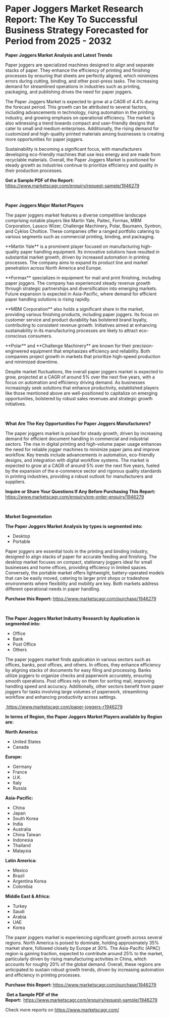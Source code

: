 <p><h1>Paper Joggers Market Research Report: The Key To Successful Business Strategy Forecasted for Period from 2025 - 2032</h1></p><p><strong>Paper Joggers Market Analysis and Latest Trends</strong></p>
<p><p>Paper joggers are specialized machines designed to align and separate stacks of paper. They enhance the efficiency of printing and finishing processes by ensuring that sheets are perfectly aligned, which minimizes errors during cutting, binding, and other post-press tasks. The increasing demand for streamlined operations in industries such as printing, packaging, and publishing drives the need for paper joggers.</p><p>The Paper Joggers Market is expected to grow at a CAGR of 4.4% during the forecast period. This growth can be attributed to several factors, including advancements in technology, rising automation in the printing industry, and growing emphasis on operational efficiency. The market is also witnessing a trend towards compact and user-friendly designs that cater to small and medium enterprises. Additionally, the rising demand for customized and high-quality printed materials among businesses is creating more opportunities for paper joggers.</p><p>Sustainability is becoming a significant focus, with manufacturers developing eco-friendly machines that use less energy and are made from recyclable materials. Overall, the Paper Joggers Market is positioned for steady growth as industries continue to prioritize efficiency and quality in their production processes.</p></p>
<p><strong>Get a Sample PDF of the Report:&nbsp;</strong> <a href="https://www.marketscagr.com/enquiry/request-sample/1946279?utm_campaign=2566&utm_medium=2&utm_source=Github&utm_content=ia&utm_term=10042025&utm_id=paper-joggers">https://www.marketscagr.com/enquiry/request-sample/1946279</a></p>
<p>&nbsp;</p>
<p><strong>Paper Joggers Major Market Players</strong></p>
<p><p>The paper joggers market features a diverse competitive landscape comprising notable players like Martin Yale, Paitec, Formax, MBM Corporation, Lassco Wizer, Challenge Machinery, Polar, Baumann, Syntron, and Cyklos Choltice. These companies offer a ranged portfolio catering to various segments such as commercial printing, binding, and packaging.</p><p>**Martin Yale** is a prominent player focused on manufacturing high-quality paper handling equipment. Its innovative solutions have resulted in substantial market growth, driven by increased automation in printing processes. The company aims to expand its product line and market penetration across North America and Europe.</p><p>**Formax** specializes in equipment for mail and print finishing, including paper joggers. The company has experienced steady revenue growth through strategic partnerships and diversification into emerging markets. Future expansion is expected in Asia-Pacific, where demand for efficient paper handling solutions is rising rapidly.</p><p>**MBM Corporation** also holds a significant share in the market, providing various finishing products, including paper joggers. Its focus on customer service and product durability has bolstered brand loyalty, contributing to consistent revenue growth. Initiatives aimed at enhancing sustainability in its manufacturing processes are likely to attract eco-conscious consumers.</p><p>**Polar** and **Challenge Machinery** are known for their precision-engineered equipment that emphasizes efficiency and reliability. Both companies project growth in markets that prioritize high-speed production and minimized downtime.</p><p>Despite market fluctuations, the overall paper joggers market is expected to grow, projected at a CAGR of around 5% over the next five years, with a focus on automation and efficiency driving demand. As businesses increasingly seek solutions that enhance productivity, established players like those mentioned above are well-positioned to capitalize on emerging opportunities, bolstered by robust sales revenues and strategic growth initiatives.</p></p>
<p>&nbsp;</p>
<p><strong>What Are The Key Opportunities For Paper Joggers Manufacturers?</strong></p>
<p><p>The paper joggers market is poised for steady growth, driven by increasing demand for efficient document handling in commercial and industrial sectors. The rise in digital printing and high-volume paper usage enhances the need for reliable jogger machines to minimize paper jams and improve workflow. Key trends include advancements in automation, eco-friendly designs, and integration with digital workflow systems. The market is expected to grow at a CAGR of around 5% over the next five years, fueled by the expansion of the e-commerce sector and rigorous quality standards in printing industries, providing a robust outlook for manufacturers and suppliers.</p></p>
<p><strong>Inquire or Share Your Questions If Any Before Purchasing This Report:</strong> <a href="https://www.marketscagr.com/enquiry/pre-order-enquiry/1946279?utm_campaign=2566&utm_medium=2&utm_source=Github&utm_content=ia&utm_term=10042025&utm_id=paper-joggers">https://www.marketscagr.com/enquiry/pre-order-enquiry/1946279</a></p>
<p>&nbsp;</p>
<p><strong>Market Segmentation</strong></p>
<p><strong>The Paper Joggers Market Analysis by types is segmented into:</strong></p>
<p><ul><li>Desktop</li><li>Portable</li></ul></p>
<p><p>Paper joggers are essential tools in the printing and binding industry, designed to align stacks of paper for accurate feeding and finishing. The desktop market focuses on compact, stationary joggers ideal for small businesses and home offices, providing efficiency in limited spaces. Conversely, the portable market offers lightweight, battery-operated models that can be easily moved, catering to larger print shops or tradeshow environments where flexibility and mobility are key. Both markets address different operational needs in paper handling.</p></p>
<p><strong>Purchase this Report:&nbsp;</strong><a href="https://www.marketscagr.com/purchase/1946279?utm_campaign=2566&utm_medium=2&utm_source=Github&utm_content=ia&utm_term=10042025&utm_id=paper-joggers">https://www.marketscagr.com/purchase/1946279</a></p>
<p>&nbsp;</p>
<p><strong>The Paper Joggers Market Industry Research by Application is segmented into:</strong></p>
<p><ul><li>Office</li><li>Bank</li><li>Post Office</li><li>Others</li></ul></p>
<p><p>The paper joggers market finds application in various sectors such as offices, banks, post offices, and others. In offices, they enhance efficiency by aligning stacks of documents for easy filing and processing. Banks utilize joggers to organize checks and paperwork accurately, ensuring smooth operations. Post offices rely on them for sorting mail, improving handling speed and accuracy. Additionally, other sectors benefit from paper joggers for tasks involving large volumes of paperwork, streamlining workflow and enhancing productivity across settings.</p></p>
<p><a href="https://www.marketscagr.com/paper-joggers-r1946279?utm_campaign=2566&utm_medium=2&utm_source=Github&utm_content=ia&utm_term=10042025&utm_id=paper-joggers">&nbsp;https://www.marketscagr.com/paper-joggers-r1946279</a></p>
<p><strong>In terms of Region, the Paper Joggers Market Players available by Region are:</strong></p>
<p>
    <p> <strong> North America: </strong>
        <ul>
            <li>United States</li>
            <li>Canada</li>
        </ul>
        </p> 
    <p> <strong> Europe: </strong>
        <ul>
            <li>Germany</li>
            <li>France</li>
            <li>U.K.</li>
            <li>Italy</li>
            <li>Russia</li>
        </ul>
        </p> 
    <p> <strong> Asia-Pacific: </strong>
        <ul>
            <li>China</li>
            <li>Japan</li>
            <li>South Korea</li>
            <li>India</li>
            <li>Australia</li>
            <li>China Taiwan</li>
            <li>Indonesia</li>
            <li>Thailand</li>
            <li>Malaysia</li>
        </ul>
        </p> 
    <p> <strong> Latin America: </strong>
        <ul>
            <li>Mexico</li>
            <li>Brazil</li>
            <li>Argentina Korea</li>
            <li>Colombia</li>
        </ul>
        </p> 
    <p> <strong> Middle East & Africa: </strong>
        <ul>
            <li>Turkey</li>
            <li>Saudi</li>
            <li>Arabia</li>
            <li>UAE</li>
            <li>Korea</li>
        </ul>
    </p>
    </p>
<p><p>The paper joggers market is experiencing significant growth across several regions. North America is poised to dominate, holding approximately 35% market share, followed closely by Europe at 30%. The Asia-Pacific (APAC) region is gaining traction, expected to contribute around 25% to the market, particularly driven by rising manufacturing activities in China, which accounts for roughly 20% of the global demand. Overall, these regions are anticipated to sustain robust growth trends, driven by increasing automation and efficiency in printing processes.</p></p>
<p><strong>Purchase this Report: </strong><a href="https://www.marketscagr.com/purchase/1946279?utm_campaign=2566&utm_medium=2&utm_source=Github&utm_content=ia&utm_term=10042025&utm_id=paper-joggers">https://www.marketscagr.com/purchase/1946279</a></p>
<p>&nbsp;<strong>Get a Sample PDF of the Report:&nbsp;&nbsp;</strong><a href="https://www.marketscagr.com/enquiry/request-sample/1946279?utm_campaign=2566&utm_medium=2&utm_source=Github&utm_content=ia&utm_term=10042025&utm_id=paper-joggers">https://www.marketscagr.com/enquiry/request-sample/1946279</a></p>
<p><strong></strong></p>
<p>Check more reports on <a href="https://www.marketscagr.com/?utm_campaign=2566&utm_medium=2&utm_source=Github&utm_content=ia&utm_term=10042025&utm_id=paper-joggers">https://www.marketscagr.com/</a></p>
